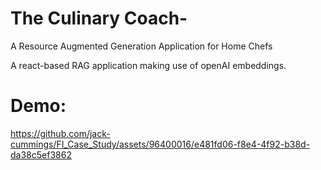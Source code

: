 # The Culinary Coach-
A Resource Augmented Generation Application for Home Chefs

A react-based RAG application making use of openAI embeddings.

# Demo:

https://github.com/jack-cummings/FI_Case_Study/assets/96400016/e481fd06-f8e4-4f92-b38d-da38c5ef3862
